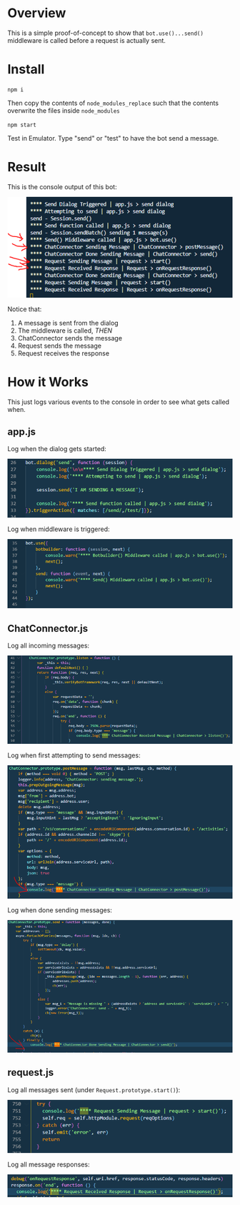 # Overview

This is a simple proof-of-concept to show that `bot.use()...send()` middleware is called before a request is actually sent.

# Install

`npm i`

Then copy the contents of `node_modules_replace` such that the contents overwrite the files inside `node_modules`

`npm start`

Test in Emulator. Type "send" or "test" to have the bot send a message.

# Result

This is the console output of this bot:

![](/images/console.PNG)

Notice that:

1. A message is sent from the dialog
2. The middleware is called, *THEN*
3. ChatConnector sends the message
4. Request sends the message
5. Request receives the response

# How it Works

This just logs various events to the console in order to see what gets called when.

## app.js

Log when the dialog gets started:

![](/images/appDialog.PNG)

Log when middleware is triggered:

![](/images/appMiddleware.PNG)

## ChatConnector.js

Log all incoming messages:

![](/images/connectorListen.PNG)

Log when first attempting to send messages:

![](/images/connectorPost.PNG)

Log when done sending messages:

![](/images/connectorSend.PNG)

## request.js

Log all messages sent (under `Request.prototype.start()`):

![](/images/requestSend.PNG)

Log all message responses:

![](/images/requestResponse.PNG)